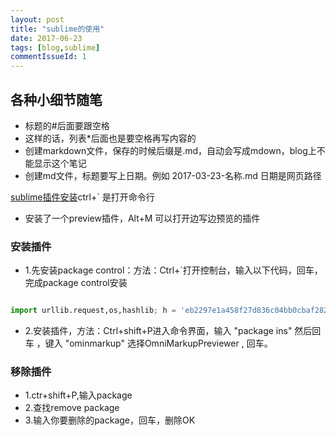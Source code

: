 ```yaml
---
layout: post
title: "sublime的使用"
date: 2017-06-23
tags: [blog,sublime]
commentIssueId: 1
---
```


## 各种小细节随笔

* 标题的#后面要跟空格
* 这样的话，列表*后面也是要空格再写内容的
* 创建markdown文件，保存的时候后缀是.md，自动会写成mdown，blog上不能显示这个笔记
* 创建md文件，标题要写上日期。例如 2017-03-23-名称.md  日期是网页路径


[sublime插件安装](https://packagecontrol.io/installation)ctrl+` 是打开命令行

* 安装了一个preview插件，Alt+M 可以打开边写边预览的插件
### 安装插件
* 1.先安装package control：方法：Ctrl+`打开控制台，输入以下代码，回车，完成package control安装
```python

import urllib.request,os,hashlib; h = 'eb2297e1a458f27d836c04bb0cbaf282' + 'd0e7a3098092775ccb37ca9d6b2e4b7d'; pf = 'Package Control.sublime-package'; ipp = sublime.installed_packages_path(); urllib.request.install_opener( urllib.request.build_opener( urllib.request.ProxyHandler()) ); by = urllib.request.urlopen( 'http://packagecontrol.io/' + pf.replace(' ', '%20')).read(); dh = hashlib.sha256(by).hexdigest(); print('Error validating download (got %s instead of %s), please try manual install' % (dh, h)) if dh != h else open(os.path.join( ipp, pf), 'wb' ).write(by)

```

* 2.安装插件，方法：Ctrl+shift+P进入命令界面，输入 "package ins" 然后回车 ，键入 "ominmarkup" 选择OmniMarkupPreviewer , 回车。

### 移除插件
* 1.ctr+shift+P,输入package
* 2.查找remove package
* 3.输入你要删除的package，回车，删除OK


